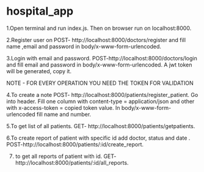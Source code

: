 # hospital_app

1.Open terminal and run index.js. Then on browser run on localhost:8000.

2.Register user on POST- http://localhost:8000/doctors/register and fill name ,email and password in body/x-www-form-urlencoded.

3.Login with email and password. POST-http://localhost:8000/doctors/login and fill email and password in body/x-www-form-urlencoded. A jwt token will be generated, copy it.

NOTE - FOR EVERY OPERATION YOU NEED THE TOKEN FOR VALIDATION

4.To create a note POST- http://localhost:8000/patients/register_patient. Go into header. Fill one column with content-type = application/json and other with x-access-token = copied token value. In body/x-www-form-urlencoded fill name and number.

5.To get list of all patients. GET- http://localhost:8000/patients/getpatients.

6.To create report of patient with specific id add doctor, status and date . POST-http://localhost:8000/patients/:id/create_report.

7. to get all reports of patient with id. GET- http://localhost:8000/patients/:id/all_reports.
